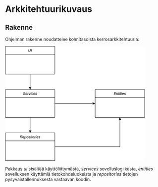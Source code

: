 # Arkkitehtuurikuvaus

## Rakenne

Ohjelman rakenne noudattelee kolmitasoista kerrosarkkitehtuuria:

![Pakkausrakenne](./kuvat/rakenne.png)

Pakkaus _ui_ sisältää käyttöliittymästä, _services_ sovelluslogiikasta, _entities_ sovelluksen käyttämiä tietokohdeluokeista ja _repositories_ tietojen pysyväistallennuksesta vastaavan koodin.


